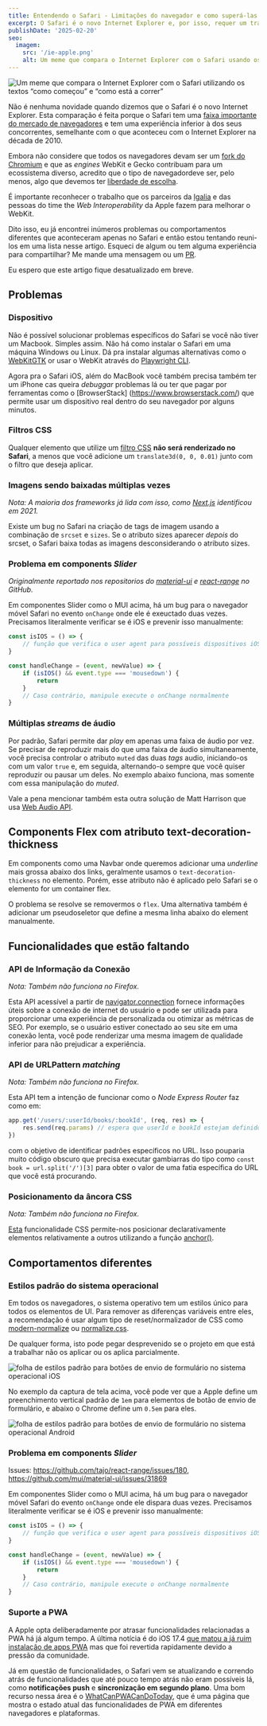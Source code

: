 ```yaml
---
title: Entendendo o Safari - Limitações do navegador e como superá-las
excerpt: O Safari é o novo Internet Explorer e, por isso, requer um tratamento especial no desenvolvimento web.
publishDate: '2025-02-20'
seo:
  imagem:
    src: '/ie-apple.png'
    alt: Um meme que compara o Internet Explorer com o Safari usando os textos 'como começou' versus 'como está a correr'.
---
```


![Um meme que compara o Internet Explorer com o Safari utilizando os textos “como começou” e “como está a correr”](/ie-apple.png)

Não é nenhuma novidade quando dizemos que o Safari é o novo Internet Explorer. Esta comparação é feita porque o Safari tem uma [faixa importante do mercado de navegadores](https://gs.statcounter.com/browser-market-share) e tem uma experiência inferior à dos seus concorrentes, semelhante com o que aconteceu com o Internet Explorer na década de 2010.

Embora não considere que todos os navegadores devam ser um [fork do Chromium](https://support.microsoft.com/topic/microsoft-edge-chromium-1ce9507c-f09d-4de6-a706-eb52f46be90c) e que as _engines_ WebKit e Gecko contribuam para um ecossistema diverso, acredito que o tipo de navegadordeve ser, pelo menos, algo que devemos ter [liberdade de escolha](https://www-theverge-com.translate.goog/2024/1/25/24050478/apple-ios-17-4-browser-engines-eu).

É importante reconhecer o trabalho que os parceiros da [Igalia](https://mariospr.org/2024/11/03/igalia-and-webkit-status-update-and-plans-2024/) e das pessoas do time the _Web Interoperability_ da Apple fazem para melhorar o WebKit.

Dito isso, eu já encontrei inúmeros problemas ou comportamentos diferentes que aconteceram apenas no Safari e então estou tentando reuni-los em uma lista nesse artigo. Esqueci de algum ou tem alguma experiência para compartilhar? Me mande uma mensagem ou um [PR](https://github.com/luizcieslak/cieslak-dev/edit/main/src/content/blog/pt-br/2025-02-20-apple.md).

Eu espero que este artigo fique desatualizado em breve.

## Problemas

### Dispositivo

Não é possível solucionar problemas específicos do Safari se você não tiver um Macbook. Simples assim. Não há como instalar o Safari em uma máquina Windows ou Linux. Dá pra instalar algumas alternativas como o [WebKitGTK](https://webkitgtk.org/) or usar o WebKit através do [Playwright CLI](https://dev.to/dustinbrett/running-the-latest-safari-webkit-on-windows-33pb).

Agora pra o Safari iOS, além do MacBook você também precisa também ter um iPhone cas queira _debuggar_ problemas lá ou ter que pagar por ferramentas como o [BrowserStack] (https://www.browserstack.com/) que permite usar um dispositivo real dentro do seu navegador por alguns minutos.

### Filtros CSS

Qualquer elemento que utilize um [filtro CSS](https://developer.mozilla.org/en-US/docs/Web/CSS/filter) **não será renderizado no Safari**, a menos que você adicione um `translate3d(0, 0, 0.01)` junto com o filtro que deseja aplicar.

<script async src="//jsfiddle.net/luizcieslak/odm8abLu/11/embed/result,html/dark/"></script>

### Imagens sendo baixadas múltiplas vezes

_Nota: A maioria dos frameworks já lida com isso, como [Next.js](https://github.com/vercel/next.js/pull/22902) identificou em 2021._

Existe um bug no Safari na criação de tags de imagem usando a combinação de `srcset` e `sizes`. Se o atributo sizes aparecer _depois_ do srcset, o Safari baixa todas as imagens desconsiderando o atributo sizes.

<script async src="//jsfiddle.net/luizcieslak/rgxnves0/3/embed/result,html/dark/"></script>

### Problema em components _Slider_

_Originalmente reportado nos repositorios do [material-ui](https://github.com/mui/material-ui/issues/31869) e [react-range](https://github.com/tajo/react-range/issues/180) no GitHub._

Em componentes Slider como o MUI acima, há um bug para o navegador móvel Safari no evento `onChange` onde ele é exeuctado duas vezes. Precisamos literalmente verificar se é iOS e prevenir isso manualmente:

```js
const isIOS = () => {
	// função que verifica o user agent para possíveis dispositivos iOS
}

const handleChange = (event, newValue) => {
	if (isIOS() && event.type === 'mousedown') {
		return
	}
	// Caso contrário, manipule execute o onChange normalmente
}
```

<script async src="//jsfiddle.net/luizcieslak/L675gcn4/106/embed/result,js/dark/"></script>

### Múltiplas _streams_ de áudio

Por padrão, Safari permite dar _play_ em apenas uma faixa de áudio por vez. Se precisar de reproduzir mais do que uma faixa de áudio simultaneamente, você precisa controlar o atributo `muted` das duas _tags_ audio, iniciando-os com um valor `true` e, em seguida, alternando-o sempre que você quiser reproduzir ou pausar um deles. No exemplo abaixo funciona, mas somente com essa manipulação do _muted_.

<script async src="//jsfiddle.net/luizcieslak/Lbwtkugy/15/embed/result,js/dark/"></script>

Vale a pena mencionar também esta outra solução de Matt Harrison que usa [Web Audio API](https://matt-harrison.com/posts/web-audio/).

## Components Flex com atributo text-decoration-thickness

Em components como uma Navbar onde queremos adicionar uma _underline_ mais grossa abaixo dos links, geralmente usamos o `text-decoration-thickness` no elemento. Porém, esse atributo não é aplicado pelo Safari se o elemento for um container flex.

<script async src="//jsfiddle.net/luizcieslak/gje2t57r/36/embed/result,js/dark/"></script>

O problema se resolve se removermos o `flex`. Uma alternativa também é adicionar um pseudoseletor que define a mesma linha abaixo do element manualmente.

## Funcionalidades que estão faltando

### API de Informação da Conexão

_Nota: Também não funciona no Firefox._

Esta API acessível a partir de [navigator.connection](https://caniuse.com/?search=navigator.connection) fornece informações úteis sobre a conexão de internet do usuário e pode ser utilizada para proporcionar uma experiência de personalizada ou otimizar as métricas de SEO. Por exemplo, se o usuário estiver conectado ao seu site em uma conexão lenta, você pode renderizar uma mesma imagem de qualidade inferior para não prejudicar a experiência.

<script async src="//jsfiddle.net/luizcieslak/d05y9er1/9/embed/result/dark/"></script>

### API de URLPattern _matching_

_Nota: Também não funciona no Firefox._

Esta API tem a intenção de funcionar como o _Node Express Router_ faz como em:

```js
app.get('/users/:userId/books/:bookId', (req, res) => {
	res.send(req.params) // espera que userId e bookId estejam definidos
})
```

com o objetivo de identificar padrões específicos no URL. Isso pouparia muito código obscuro que precisa executar gambiarras do tipo como `const book = url.split('/')[3]` para obter o valor de uma fatia específica do URL que você está procurando.

<script async src="//jsfiddle.net/luizcieslak/L3pjgsk9/15/embed/result,js/dark/"></script>

### Posicionamento da âncora CSS

_Nota: Também não funciona no Firefox._

[Esta](https://caniuse.com/css-anchor-positioning) funcionalidade CSS permite-nos posicionar declarativamente elementos relativamente a outros utilizando a função [anchor()](https://developer.mozilla.org/en-US/docs/Web/CSS/anchor).

<script async src="//jsfiddle.net/luizcieslak/mgv23ay8/42/embed/result,js/dark/"></script>

## Comportamentos diferentes

### Estilos padrão do sistema operacional

Em todos os navegadores, o sistema operativo tem um estilos único para todos os elementos de UI. Para remover as diferenças variáveis entre eles, a recomendação é usar algum tipo de reset/normalizador de CSS como [modern-normalize](https://github.com/sindresorhus/modern-normalize) ou [normalize.css](https://github.com/necolas/normalize.css).

De qualquer forma, isto pode pegar desprevenido se o projeto em que está a trabalhar não os aplicar ou os aplica parcialmente.

![folha de estilos padrão para botões de envio de formulário no sistema operacional iOS](/apple/stylesheet-apple.png)

No exemplo da captura de tela acima, você pode ver que a Apple define um preenchimento vertical padrão de `1em` para elementos de botão de envio de formulário, e abaixo o Chrome define um `0.5em` para eles.

![folha de estilos padrão para botões de envio de formulário no sistema operacional Android](/apple/stylesheet-chrome.png)

### Problema em components _Slider_

Issues: https://github.com/tajo/react-range/issues/180, https://github.com/mui/material-ui/issues/31869

Em componentes Slider como o MUI acima, há um bug para o navegador móvel Safari do evento `onChange` onde ele dispara duas vezes. Precisamos literalmente verificar se é iOS e prevenir isso manualmente:

```js
const isIOS = () => {
	// função que verifica o user agent para possíveis dispositivos iOS
}

const handleChange = (event, newValue) => {
	if (isIOS() && event.type === 'mousedown') {
		return
	}
	// Caso contrário, manipule execute o onChange normalmente
}
```

### Suporte a PWA

A Apple opta deliberadamente por atrasar funcionalidades relacionadas a PWA há já algum tempo. A última notícia é do iOS 17.4 [que matou a já ruim instalação de apps PWA](https://open-web-advocacy.org/blog/its-official-apple-kills-web-apps-in-the-eu/) mas que foi revertida rapidamente devido a pressão da comunidade.

Já em questão de funcionalidades, o Safari vem se atualizando e correndo atrás de funcionalidades que até pouco tempo atrás não eram possíveis lá, como **notificações push** e **sincronização em segundo plano**. Uma bom recurso nessa área é o [WhatCanPWACanDoToday](https://whatcanpwacandoday.today/), que é uma página que mostra o estado atual das funcionalidades de PWA em diferentes navegadores e plataformas.
